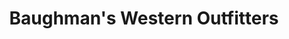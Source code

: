---
title: "Baughman's Western Outfitters"
url: /livermore/baughmans-western-outfitters/
shop: Kleidung
---